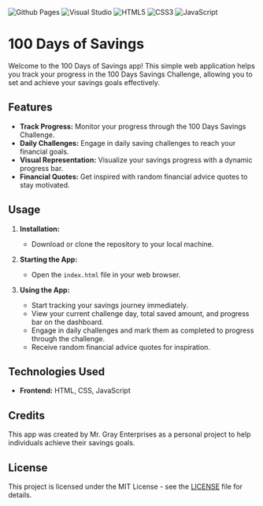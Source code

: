 ![Github Pages](https://img.shields.io/badge/github%20pages-121013?style=for-the-badge&logo=github&logoColor=white)
![Visual Studio](https://img.shields.io/badge/Visual%20Studio-5C2D91.svg?style=for-the-badge&logo=visual-studio&logoColor=white)
![HTML5](https://img.shields.io/badge/html5-%23E34F26.svg?style=for-the-badge&logo=html5&logoColor=white)
![CSS3](https://img.shields.io/badge/css3-%231572B6.svg?style=for-the-badge&logo=css3&logoColor=white)
![JavaScript](https://img.shields.io/badge/javascript-%23323330.svg?style=for-the-badge&logo=javascript&logoColor=%23F7DF1E)

# 100 Days of Savings

Welcome to the 100 Days of Savings app! This simple web application helps you track your progress in the 100 Days Savings Challenge, allowing you to set and achieve your savings goals effectively.

## Features

- **Track Progress:** Monitor your progress through the 100 Days Savings Challenge.
- **Daily Challenges:** Engage in daily saving challenges to reach your financial goals.
- **Visual Representation:** Visualize your savings progress with a dynamic progress bar.
- **Financial Quotes:** Get inspired with random financial advice quotes to stay motivated.

## Usage

1. **Installation:**

   - Download or clone the repository to your local machine.

2. **Starting the App:**

   - Open the `index.html` file in your web browser.

3. **Using the App:**
   - Start tracking your savings journey immediately.
   - View your current challenge day, total saved amount, and progress bar on the dashboard.
   - Engage in daily challenges and mark them as completed to progress through the challenge.
   - Receive random financial advice quotes for inspiration.

## Technologies Used

- **Frontend:** HTML, CSS, JavaScript

## Credits

This app was created by Mr. Gray Enterprises as a personal project to help individuals achieve their savings goals.

## License

This project is licensed under the MIT License - see the [LICENSE](LICENSE) file for details.
